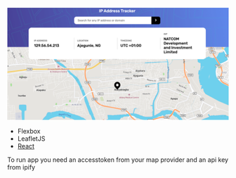 ![](./src/images/screenshot.png)

- Flexbox
- LeafletJS
- [React](https://reactjs.org/)

To run app you need an accesstoken from your map provider and an api key from ipify

